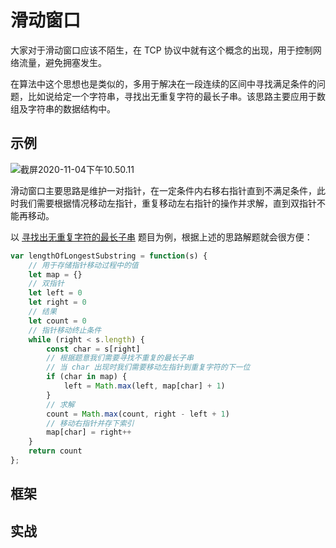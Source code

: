 # 滑动窗口

大家对于滑动窗口应该不陌生，在 TCP 协议中就有这个概念的出现，用于控制网络流量，避免拥塞发生。

在算法中这个思想也是类似的，多用于解决在一段连续的区间中寻找满足条件的问题，比如说给定一个字符串，寻找出无重复字符的最长子串。该思路主要应用于数组及字符串的数据结构中。

## 示例

![截屏2020-11-04下午10.50.11](https://yck-1254263422.cos.ap-shanghai.myqcloud.com/2020/11/04/16045020528651.png)

滑动窗口主要思路是维护一对指针，在一定条件内右移右指针直到不满足条件，此时我们需要根据情况移动左指针，重复移动左右指针的操作并求解，直到双指针不能再移动。

以 [寻找出无重复字符的最长子串](https://leetcode-cn.com/problems/longest-substring-without-repeating-characters/) 题目为例，根据上述的思路解题就会很方便：

```js
var lengthOfLongestSubstring = function(s) {
    // 用于存储指针移动过程中的值
    let map = {}
    // 双指针
    let left = 0
    let right = 0
    // 结果
    let count = 0
    // 指针移动终止条件
    while (right < s.length) {
        const char = s[right]
        // 根据题意我们需要寻找不重复的最长子串
        // 当 char 出现时我们需要移动左指针到重复字符的下一位
        if (char in map) {
            left = Math.max(left, map[char] + 1)
        }
        // 求解
        count = Math.max(count, right - left + 1)
        // 移动右指针并存下索引
        map[char] = right++
    }
    return count
};
```

## 框架

## 实战